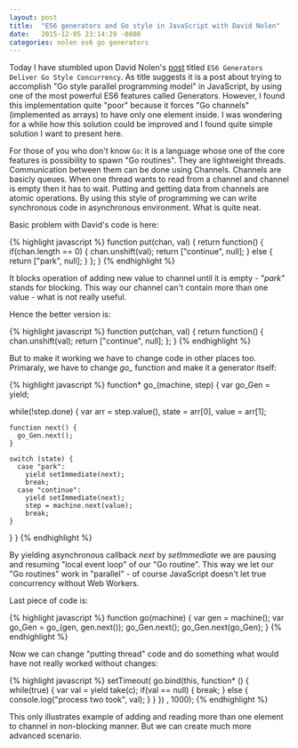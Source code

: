 ```yaml
---
layout: post
title:  "ES6 generators and Go style in JavaScript with David Nolen"
date:   2015-12-05 23:14:29 -0800
categories: nolen es6 go generators
---
```

Today I have stumbled upon David Nolen's [post][nolen-post] titled `ES6 Generators Deliver Go Style Concurrency`. As title suggests it is a post about trying to accomplish "Go style parallel programming model" in JavaScript, by using one of the most powerful ES6 features called Generators. However, I found this implementation quite "poor" because it forces "Go channels" (implemented as arrays) to have only one element inside. I was wondering for a while how this solution could be improved and I found quite simple solution I want to present here.

For those of you who don't know `Go`: it is a language whose one of the core features is possibility to spawn "Go routines". They are lightweight threads. Communication between them can be done using Channels. Channels are basicly queues. When one thread wants to read from a channel and channel is empty then it has to wait. Putting and getting data from channels are atomic operations. By using this style of programming we can write synchronous code in asynchronous environment. What is quite neat. 

Basic problem with David's code is here:  

{% highlight javascript %}
function put(chan, val) {
  return function() {
    if(chan.length == 0) {
      chan.unshift(val);
      return ["continue", null];
    } else {
      return ["park", null];
    }
  };
}
{% endhighlight %}

It blocks operation of adding new value to channel until it is empty - *"park"* stands for blocking. This way our channel can't contain more than one value - what is not really useful. 

Hence the better version is:

{% highlight javascript %}
function put(chan, val) {
  return function() {
    chan.unshift(val);
    return ["continue", null];
  };
}
{% endhighlight %}

But to make it working we have to change code in other places too. Primaraly, we have to change *go_* function and make it a generator itself:

{% highlight javascript %}
function* go_(machine, step) {
  var go_Gen = yield;

  while(!step.done) {
    var arr   = step.value(),
        state = arr[0],
        value = arr[1];

    function next() {
      go_Gen.next();
    }

    switch (state) {
      case "park":
        yield setImmediate(next);
        break;
      case "continue":
        yield setImmediate(next);
        step = machine.next(value);
        break;
    }
  }
}
{% endhighlight %}

By yielding asynchronous callback *next* by *setImmediate* we are pausing and resuming "local event loop" of our "Go routine". This way we let our "Go routines" work in "parallel" - of course JavaScript doesn't let true concurrency without Web Workers.

Last piece of code is:

{% highlight javascript %}
function go(machine) {
  var gen = machine();
  var go_Gen = go_(gen, gen.next());
  go_Gen.next();
  go_Gen.next(go_Gen);
}
{% endhighlight %}

Now we can change "putting thread" code and do something what would have not really worked without changes:

{% highlight javascript %}
setTimeout(
  go.bind(this, function* () {
    while(true) {
      var val = yield take(c);
      if(val == null) {
        break;
      } else {
        console.log("process two took", val);
      }
    }
  })
, 1000);
{% endhighlight %}

This only illustrates example of adding and reading more than one element to channel in non-blocking manner. But we can create much more advanced scenario.

[nolen-post]: http://swannodette.github.io/2013/08/24/es6-generators-and-csp/
